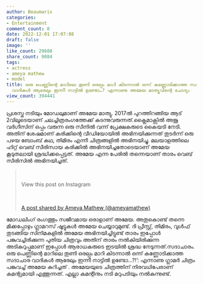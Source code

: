 ```yaml
---
author: Beaumaris
categories:
- Entertainment
comment_count: 0
date: 2022-12-01 17:07:08
draft: false
image: ''
like_count: 29608
share_count: 9084
tags:
- actress
- ameya mathew
- model
title: ഒരു പെണ്ണിന്റെ മാറിലെ തുണി ഒരല്പം മാറി കിടന്നാല്‍ ഒന്ന് കണ്ണോടിക്കാത്ത സദാചാര
  വാദികള്‍ ആരേലും ഇന്നീ നാട്ടില്‍ ഉണ്ടോ…? എന്നാണു അമേയ മാത്യുവിന്റെ ചോദ്യം
view_count: 394441
---
```


പ്രശസ്ത നടിയും മോഡലുമാണ് അമേയ മാത്യു. 2017ല്‍ പുറത്തിറങ്ങിയ ആട് 2വിലൂടെയാണ് ചലച്ചിത്രരംഗത്തേക്ക് കടന്നുവരുന്നത്.ക്ലൈമാക്സിൽ അജു വർഗീസിന് ഒപ്പം വരുന്ന ഒരു സീനിൽ വന്ന് പ്രേക്ഷകരുടെ കൈയടി നേടി. അതിന് ശേഷമാണ് കരിക്കിന്റെ വീഡിയോയിൽ അഭിനയിക്കുന്നത് തുടര്‍ന്ന് ഒരു പഴയ ബോംബ് കഥ, തിമിരം എന്നീ ചിത്രങ്ങളില്‍ അഭിനയിച്ചു. മലയാളത്തിലെ ഹിറ്റ് വെബ്‌ സീരിസായ കരിക്കില്‍ അഭിനയിച്ചതോടെയാണ് അമേയ കൂടുതലായി ശ്രദ്ധിക്കപ്പെട്ടത്. അമേയ എന്ന പേരില്‍ തന്നെയാണ് താരം വെബ് സീരിസില്‍ അഭിനയിച്ചത്. 

> &nbsp; 
> 
> View this post on Instagram
> 
> &nbsp; 
> 
> [A post shared by Ameya Mathew (@ameyamathew)](https://www.instagram.com/p/CaFMZdrITW0/?utm_source=ig_embed&utm_campaign=loading)

മോഡലിംഗ് രംഗത്തും സജീവമായ ഒരാളാണ് അമേയ. അതുകൊണ്ട് തന്നെ മിക്കപ്പോഴും ഗ്ലാമറസ് ഷൂട്ടുകൾ അമേയ ചെയ്യാറുമുണ്ട്. ദി പ്രീസ്റ്റ്, തിമിരം, വുൾഫ് തുടങ്ങിയ സിനിമകളിൽ അമേയ അഭിനയിച്ചിട്ടുണ്ട് താരം ഇപ്പോൾ പങ്കുവച്ചിരിക്കുന്ന പുതിയ ചിത്രവും അതിന് താരം നല്‍കിയിരിക്കുന്ന അടികുറുപ്പുമാണ് ഇപ്പോള്‍ ആരാധകരുടെ ഇടയില്‍ ശ്രദ്ധ നേടുന്നത്.സദാചാരം. ഒരു പെണ്ണിന്റെ മാറിലെ തുണി ഒരല്പം മാറി കിടന്നാല്‍ ഒന്ന് കണ്ണോടിക്കാത്ത സദാചാര വാദികള്‍ ആരേലും ഇന്നീ നാട്ടില്‍ ഉണ്ടോ…?!’: എന്നാണു ഗ്ലാമര്‍ ചിത്രം പങ്കുവച്ച് അമേയ കുറിച്ചത് . അമേയയുടെ ചിത്രത്തിന് നിരവധിപേരാണ് കമന്റുമായി എത്തുന്നത്. എല്ലാ കമന്റിനും നടി മറുപടിയും നല്‍കുന്നുണ്ട്.